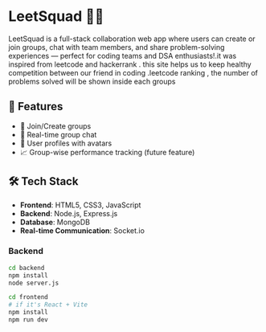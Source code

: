 # LeetSquad 🧠💬

LeetSquad is a full-stack collaboration web app where users can create or join groups, chat with team members, and share problem-solving experiences — perfect for coding teams and DSA enthusiasts!.it was inspired from leetcode and hackerrank . this site helps us to keep healthy competition between our friend in coding .leetcode ranking , the number of problems solved will be shown inside each groups  

## 🚀 Features

- 👥 Join/Create groups
- 💬 Real-time group chat
- 🧾 User profiles with avatars
- 📈 Group-wise performance tracking (future feature)

## 🛠 Tech Stack

- **Frontend**: HTML5, CSS3, JavaScript
- **Backend**: Node.js, Express.js
- **Database**: MongoDB
- **Real-time Communication**: Socket.io

### Backend

```bash
cd backend
npm install
node server.js

cd frontend
# if it's React + Vite
npm install
npm run dev

